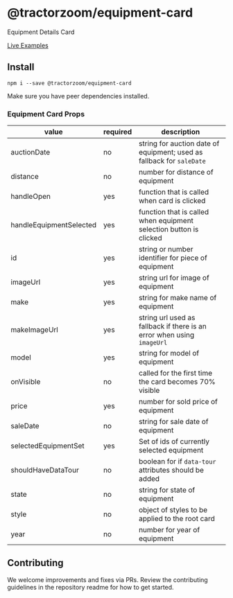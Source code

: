 # @tractorzoom/equipment-card

Equipment Details Card

[Live Examples](https://component-library-git-master-tractorzoomdevs.vercel.app/equipment-card)

## Install

```
npm i --save @tractorzoom/equipment-card
```

Make sure you have peer dependencies installed.

### Equipment Card Props

| value                   | required | description                                                            |
| ----------------------- | -------- | ---------------------------------------------------------------------- |
| auctionDate             | no       | string for auction date of equipment; used as fallback for `saleDate`  |
| distance                | no       | number for distance of equipment                                       |
| handleOpen              | yes      | function that is called when card is clicked                           |
| handleEquipmentSelected | yes      | function that is called when equipment selection button is clicked     |
| id                      | yes      | string or number identifier for piece of equipment                     |
| imageUrl                | yes      | string url for image of equipment                                      |
| make                    | yes      | string for make name of equipment                                      |
| makeImageUrl            | yes      | string url used as fallback if there is an error when using `imageUrl` |
| model                   | yes      | string for model of equipment                                          |
| onVisible               | no       | called for the first time the card becomes 70% visible                 |
| price                   | yes      | number for sold price of equipment                                     |
| saleDate                | no       | string for sale date of equipment                                      |
| selectedEquipmentSet    | yes      | Set of ids of currently selected equipment                             |
| shouldHaveDataTour      | no       | boolean for if `data-tour` attributes should be added                  |
| state                   | no       | string for state of equipment                                          |
| style                   | no       | object of styles to be applied to the root card                        |
| year                    | no       | number for year of equipment                                           |

## Contributing

We welcome improvements and fixes via PRs. Review the contributing guidelines in the repository readme for how to get started.
